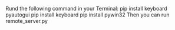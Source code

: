 Rund the following command in your Terminal:
pip install keyboard pyautogui
pip install keyboard
pip install pywin32
Then you can run remote_server.py
